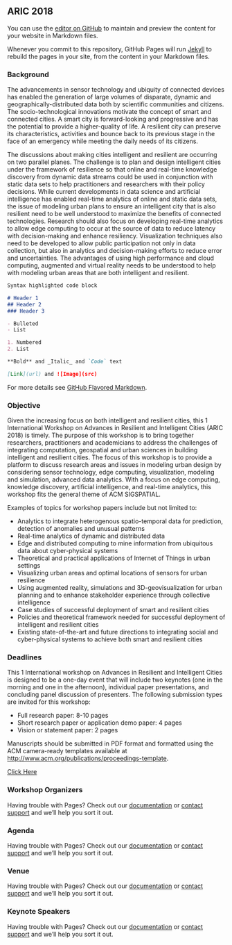 ## ARIC 2018

You can use the [editor on GitHub](https://github.com/zhawhjw/Website/edit/master/README.md) to maintain and preview the content for your website in Markdown files.

Whenever you commit to this repository, GitHub Pages will run [Jekyll](https://jekyllrb.com/) to rebuild the pages in your site, from the content in your Markdown files.

### Background

The advancements in sensor technology and ubiquity of connected devices has enabled the generation of large
volumes of disparate, dynamic and geographically-distributed data both by scientific communities and citizens. The
socio-technological innovations motivate the concept of smart and connected cities. A smart city is forward-looking
and progressive and has the potential to provide a higher-quality of life. A resilient city can preserve its
characteristics, activities and bounce back to its previous stage in the face of an emergency while meeting the daily
needs of its citizens.

The discussions about making cities intelligent and resilient are occurring on two parallel planes. The challenge is
to plan and design intelligent cities under the framework of resilience so that online and real-time knowledge
discovery from dynamic data streams could be used in conjunction with static data sets to help practitioners and
researchers with their policy decisions. While current developments in data science and artificial intelligence has
enabled real-time analytics of online and static data sets, the issue of modeling urban plans to ensure an intelligent
city that is also resilient need to be well understood to maximize the benefits of connected technologies. Research
should also focus on developing real-time analytics to allow edge computing to occur at the source of data to
reduce latency with decision-making and enhance resiliency. Visualization techniques also need to be developed to
allow public participation not only in data collection, but also in analytics and decision-making efforts to reduce
error and uncertainties. The advantages of using high performance and cloud computing, augmented and virtual
reality needs to be understood to help with modeling urban areas that are both intelligent and resilient.

```markdown
Syntax highlighted code block

# Header 1
## Header 2
### Header 3

- Bulleted
- List

1. Numbered
2. List

**Bold** and _Italic_ and `Code` text

[Link](url) and ![Image](src)
```

For more details see [GitHub Flavored Markdown](https://guides.github.com/features/mastering-markdown/).

### Objective

Given the increasing focus on both intelligent and resilient cities, this 1 International Workshop on Advances in
Resilient and Intelligent Cities (ARIC 2018) is timely. The purpose of this workshop is to bring together researchers,
practitioners and academicians to address the challenges of integrating computation, geospatial and urban
sciences in building intelligent and resilient cities. The focus of this workshop is to provide a platform to discuss
research areas and issues in modeling urban design by considering sensor technology, edge computing,
visualization, modeling and simulation, advanced data analytics. With a focus on edge computing, knowledge
discovery, artificial intelligence, and real-time analytics, this workshop fits the general theme of ACM SIGSPATIAL.

Examples of topics for workshop papers include but not limited to:

- Analytics to integrate heterogenous spatio-temporal data for prediction, detection of anomalies and unusual
patterns
- Real-time analytics of dynamic and distributed data
- Edge and distributed computing to mine information from ubiquitous data about cyber-physical systems
- Theoretical and practical applications of Internet of Things in urban settings
- Visualizing urban areas and optimal locations of sensors for urban resilience
- Using augmented reality, simulations and 3D-geovisualization for urban planning and to enhance stakeholder
experience through collective intelligence
- Case studies of successful deployment of smart and resilient cities
- Policies and theoretical framework needed for successful deployment of intelligent and resilient cities
- Existing state-of-the-art and future directions to integrating social and cyber-physical systems to achieve both
smart and resilient cities

### Deadlines

This 1 International workshop on Advances in Resilient and Intelligent Cities is designed to be a one-day event
that will include two keynotes (one in the morning and one in the afternoon), individual paper presentations, and
concluding panel discussion of presenters. The following submission types are invited for this workshop:

- Full research paper: 8-10 pages
- Short research paper or application demo paper: 4 pages
- Vision or statement paper: 2 pages

Manuscripts should be submitted in PDF format and formatted using the ACM camera-ready templates available
at http://www.acm.org/publications/proceedings-template.

  
<a href="https://www.w3docs.com/" class="button">Click Here</a>


### Workshop Organizers

Having trouble with Pages? Check out our [documentation](https://help.github.com/categories/github-pages-basics/) or [contact support](https://github.com/contact) and we’ll help you sort it out.

### Agenda

Having trouble with Pages? Check out our [documentation](https://help.github.com/categories/github-pages-basics/) or [contact support](https://github.com/contact) and we’ll help you sort it out.

### Venue

Having trouble with Pages? Check out our [documentation](https://help.github.com/categories/github-pages-basics/) or [contact support](https://github.com/contact) and we’ll help you sort it out.

### Keynote Speakers
Having trouble with Pages? Check out our [documentation](https://help.github.com/categories/github-pages-basics/) or [contact support](https://github.com/contact) and we’ll help you sort it out.
